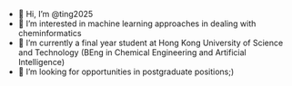 - 👋 Hi, I’m @ting2025
- 👀 I’m interested in machine learning approaches in dealing with cheminformatics
- 🌱 I’m currently a final year student at Hong Kong University of Science and Technology (BEng in Chemical Engineering and Artificial Intelligence)
- 💞️ I’m looking for opportunities in postgraduate positions;)


<!---
ting2025/ting2025 is a ✨ special ✨ repository because its `README.md` (this file) appears on your GitHub profile.
You can click the Preview link to take a look at your changes.
--->
